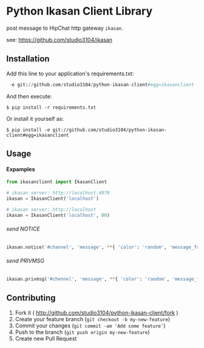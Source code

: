 # Python Ikasan Client Library

post message to HipChat http gateway `ikasan`.

see: https://github.com/studio3104/ikasan

## Installation

Add this line to your application's requirements.txt:

```python
 -e git://github.com/studio3104/python-ikasan-client#egg=ikasanclient
```

And then execute:

    $ pip install -r requirements.txt

Or install it yourself as:

    $ pip install -e git://github.com/studio3104/python-ikasan-client#egg=ikasanclient

## Usage

#### Expamples

```python
from ikasanclient import IkasanClient

# ikasan server: http://localhost:4979
ikasan = IkasanClient('localhost')

# ikasan server: http://localhost
ikasan = IkasanClient('localhost', 80)
```

###### send NOTICE

```python
ikasan.notice('#channel', 'message', **{ 'color': 'random', 'message_format': 'text' })
```

###### send PRIVMSG

```python
ikasan.privmsg('#chennel', 'message', **{ 'color': 'random', 'message_format': 'text' })
```

## Contributing

1. Fork it ( http://github.com/studio3104/python-ikasan-client/fork )
2. Create your feature branch (`git checkout -b my-new-feature`)
3. Commit your changes (`git commit -am 'Add some feature'`)
4. Push to the branch (`git push origin my-new-feature`)
5. Create new Pull Request

